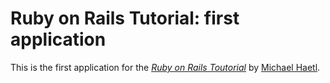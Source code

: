 # Ruby on Rails Tutorial: first application

This is the first application for the
[*Ruby on Rails Toutorial*](http://railstoutorial.org/)
by [Michael Haetl](http://michaelhartl.com/).
